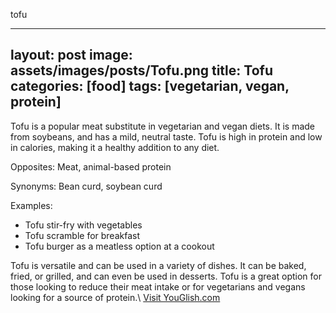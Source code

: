 tofu

---
layout: post
image: assets/images/posts/Tofu.png
title: Tofu
categories: [food]
tags: [vegetarian, vegan, protein]
---

Tofu is a popular meat substitute in vegetarian and vegan diets. It is made from soybeans, and has a mild, neutral taste. Tofu is high in protein and low in calories, making it a healthy addition to any diet.

Opposites: Meat, animal-based protein

Synonyms: Bean curd, soybean curd

Examples:

- Tofu stir-fry with vegetables
- Tofu scramble for breakfast
- Tofu burger as a meatless option at a cookout

Tofu is versatile and can be used in a variety of dishes. It can be baked, fried, or grilled, and can even be used in desserts. Tofu is a great option for those looking to reduce their meat intake or for vegetarians and vegans looking for a source of protein.\ <a id="yg-widget-0" class="youglish-widget" data-query="Tofu" data-lang="german" data-components="8412" data-auto-start="0" data-bkg-color="theme_light" data-title="How%20to%20pronounce%20Tofu%20in%20German"  rel="nofollow" href="https://youglish.com">Visit YouGlish.com</a><script async src="https://youglish.com/public/emb/widget.js" charset="utf-8"></script>